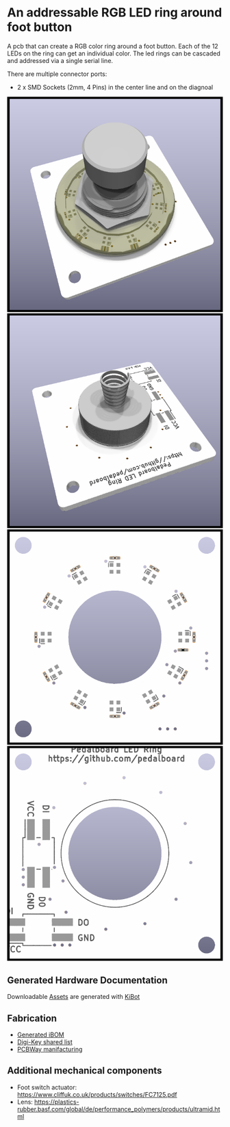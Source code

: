 # An addressable RGB LED ring around foot button

A pcb that can create a RGB color ring around a foot button.
Each of the 12 LEDs on the ring can get an individual color.
The led rings can be cascaded and addressed via a single serial line.

There are multiple connector ports:

- 2 x SMD Sockets (2mm, 4 Pins) in the center line and on the diagnoal

![30 deg](https://github.com/pedalboard/pedalboard-led-ring-site/blob/main/3D/pedalboard-led-ring-3D_top30deg.png)
![30 deg bottom](https://github.com/pedalboard/pedalboard-led-ring-site/blob/main/3D/pedalboard-led-ring-3D_top30deg-bottom.png)
![30 deg](https://github.com/pedalboard/pedalboard-led-ring-site/blob/main/3D/pedalboard-led-ring-3D_top.png)
![30 deg bottom](https://github.com/pedalboard/pedalboard-led-ring-site/blob/main/3D/pedalboard-led-ring-3D_bottom.png)


## Generated Hardware Documentation

Downloadable [Assets](https://pedalboard.github.io/pedalboard-led-ring-site) are generated with [KiBot](https://github.com/INTI-CMNB/KiBot)

## Fabrication

* [Generated iBOM](https://pedalboard.github.io/pedalboard-led-ring-site/Assembly/pedalboard-led-ring-ibom.html)
* [Digi-Key shared list](https://www.digikey.ch/de/mylists/list/FIXME)
* [PCBWay manifacturing](https://www.pcbway.com/project/shareproject/FIXME.html)


## Additional mechanical components

* Foot switch actuator: https://www.cliffuk.co.uk/products/switches/FC7125.pdf
* Lens: https://plastics-rubber.basf.com/global/de/performance_polymers/products/ultramid.html

